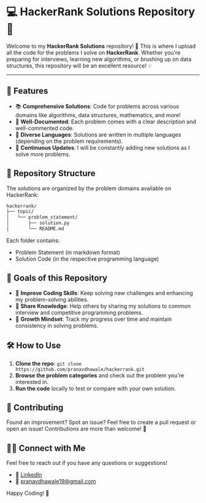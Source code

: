 # 💻 HackerRank Solutions Repository 🚀

Welcome to my **HackerRank Solutions** repository! 🎉 This is where I upload all the code for the problems I solve on **HackerRank**. Whether you're preparing for interviews, learning new algorithms, or brushing up on data structures, this repository will be an excellent resource! 💡

---

## 🌟 Features

- 📚 **Comprehensive Solutions**: Code for problems across various domains like algorithms, data structures, mathematics, and more!
- 📝 **Well-Documented**: Each problem comes with a clear description and well-commented code.
- 🧠 **Diverse Languages**: Solutions are written in multiple languages (depending on the problem requirements).
- 🚀 **Continuous Updates**: I will be constantly adding new solutions as I solve more problems.

## 📂 Repository Structure

The solutions are organized by the problem domains available on HackerRank:

```bash
hackerrank/
├── topic/
│   └── problem_statement/
│       ├── solution.py
│       └── README.md
```

Each folder contains:

- Problem Statement (in markdown format)
- Solution Code (in the respective programming language)

## 🎯 Goals of this Repository

- 🚀 **Improve Coding Skills**: Keep solving new challenges and enhancing my problem-solving abilities.
- 🤝 **Share Knowledge**: Help others by sharing my solutions to common interview and competitive programming problems.
- 🌱 **Growth Mindset**: Track my progress over time and maintain consistency in solving problems.

## 🛠️ How to Use

1. **Clone the repo**: `git clone https://github.com/pranavdhawale/hackerrank.git`
2. **Browse the problem categories** and check out the problem you're interested in.
3. **Run the code** locally to test or compare with your own solution.

## 🙌 Contributing

Found an improvement? Spot an issue? Feel free to create a pull request or open an issue! Contributions are more than welcome! 💪

## 🧑‍💻 Connect with Me

Feel free to reach out if you have any questions or suggestions!

- 💼 [LinkedIn](https://www.linkedin.com/in/pranav-dhawale-324452212/)
- 📧 [pranavdhawale19@gmail.com](mailto:pranavdhawale19@gmail.com)

Happy Coding! 🎉
